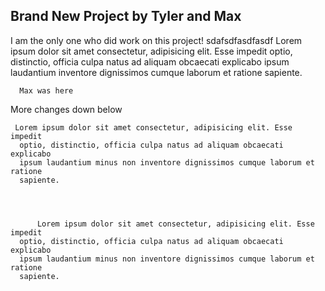 ## Brand New Project by Tyler and Max

I am the only one who did work on this project!
sdafsdfasdfasdf
Lorem ipsum dolor sit amet consectetur, adipisicing elit. Esse impedit
optio, distinctio, officia culpa natus ad aliquam obcaecati explicabo
ipsum laudantium inventore dignissimos cumque laborum et ratione
sapiente.

      Max was here

More changes down below

     Lorem ipsum dolor sit amet consectetur, adipisicing elit. Esse impedit
      optio, distinctio, officia culpa natus ad aliquam obcaecati explicabo
      ipsum laudantium minus non inventore dignissimos cumque laborum et ratione
      sapiente.




          Lorem ipsum dolor sit amet consectetur, adipisicing elit. Esse impedit
      optio, distinctio, officia culpa natus ad aliquam obcaecati explicabo
      ipsum laudantium minus non inventore dignissimos cumque laborum et ratione
      sapiente.
